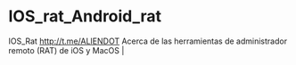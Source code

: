 # IOS_rat_Android_rat
IOS_Rat http://t.me/ALIENDOT Acerca de las herramientas de administrador remoto (RAT) de iOS y MacOS |
